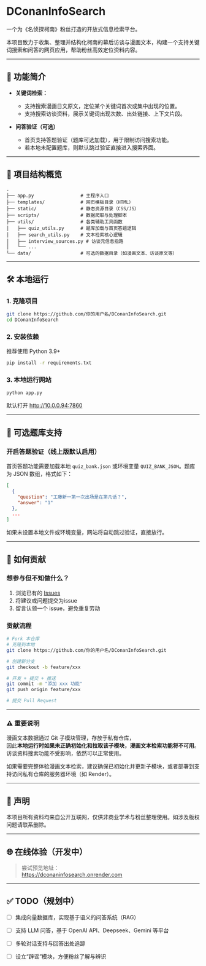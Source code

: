 # DConanInfoSearch

一个为《名侦探柯南》粉丝打造的开放式信息检索平台。

本项目致力于收集、整理并结构化柯南的幕后访谈与漫画文本，构建一个支持关键词搜索和问答的网页应用，帮助粉丝高效定位资料内容。

---

## 🚀 功能简介

- **关键词检索：**
  - 支持搜索漫画日文原文，定位某个关键词首次或集中出现的位置。
  - 支持搜索访谈资料，展示关键词出现次数、出处链接、上下文片段。

- **问答验证（可选）**
  - 首页支持答题验证（题库可选加载），用于限制访问搜索功能。
  - 若本地未配置题库，则默认跳过验证直接进入搜索界面。

---

## 📁 项目结构概览

```
.
├── app.py                 # 主程序入口
├── templates/             # 网页模板目录（HTML）
├── static/                # 静态资源目录（CSS/JS）
├── scripts/               # 数据爬取与处理脚本
├── utils/                 # 各类辅助工具函数
│   ├── quiz_utils.py      # 题库加载与首页答题逻辑
│   ├── search_utils.py    # 文本检索核心逻辑
│   ├── interview_sources.py # 访谈元信息指路
│   └── ...
└── data/                  # 可选的数据目录（如漫画文本、访谈原文等）
```

---

## 🛠 本地运行

### 1. 克隆项目

```bash
git clone https://github.com/你的用户名/DConanInfoSearch.git
cd DConanInfoSearch
```

### 2. 安装依赖

推荐使用 Python 3.9+

```bash
pip install -r requirements.txt
```

### 3. 本地运行网站

```bash
python app.py
```

默认打开 http://10.0.0.94:7860

---

## 💬 可选题库支持

### 开启答题验证（线上版默认启用）

首页答题功能需要加载本地 `quiz_bank.json` 或环境变量 `QUIZ_BANK_JSON`。题库为 JSON 数组，格式如下：

```json
[
  {
    "question": "工藤新一第一次出场是在第几话？",
    "answer": "1"
  },
  ...
]
```

如果未设置本地文件或环境变量，网站将自动跳过验证，直接放行。

---

## 🤝 如何贡献

### 想参与但不知做什么？

1. 浏览已有的 [Issues](https://github.com/e9la/DConanInfoSearch/issues)
2. 将建议或问题提交为issue
3. 留言认领一个 issue，避免重复劳动

### 贡献流程

```bash
# Fork 本仓库
# 克隆到本地
git clone https://github.com/你的用户名/DConanInfoSearch.git

# 创建新分支
git checkout -b feature/xxx

# 开发 + 提交 + 推送
git commit -m "添加 xxx 功能"
git push origin feature/xxx

# 提交 Pull Request
```

---

### ⚠️ 重要说明

漫画文本数据通过 Git 子模块管理，存放于私有仓库，  
因此**本地运行时如果未正确初始化和拉取该子模块，漫画文本检索功能将不可用**。  
访谈资料搜索功能不受影响，依然可以正常使用。

如果需要完整体验漫画文本检索，建议确保已初始化并更新子模块，或者部署到支持访问私有仓库的服务器环境（如 Render）。

---

## 📌 声明

本项目所有资料均来自公开互联网，仅供非商业学术与粉丝整理使用。如涉及版权问题请联系删除。

---

## 🌐 在线体验（开发中）

> 尝试预览地址：  
> https://dconaninfosearch.onrender.com

---

## ✅ TODO（规划中）

- [ ] 集成向量数据库，实现基于语义的问答系统（RAG）
- [ ] 支持 LLM 问答，基于 OpenAI API、Deepseek、Gemini 等平台
- [ ] 多轮对话支持与回答出处追踪
- [ ] 设立“辟谣”模块，方便粉丝了解与辨识

